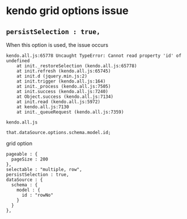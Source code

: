# kendo grid options issue

## `persistSelection : true,`

When this option is used, the issue occurs

```
kendo.all.js:65778 Uncaught TypeError: Cannot read property 'id' of undefined
    at init._restoreSelection (kendo.all.js:65778)
    at init.refresh (kendo.all.js:65745)
    at init.d (jquery.min.js:2)
    at init.trigger (kendo.all.js:164)
    at init._process (kendo.all.js:7505)
    at init.success (kendo.all.js:7240)
    at Object.success (kendo.all.js:7134)
    at init.read (kendo.all.js:5972)
    at kendo.all.js:7130
    at init._queueRequest (kendo.all.js:7359)
```

`kendo.all.js`

```
that.dataSource.options.schema.model.id;
```

grid option

```
pageable : {
  pageSize : 200
},
selectable : "multiple, row",
persistSelection : true,
dataSource : {
  schema : {
    model : {
      id : "rowNo"
    }
  }
},
```
